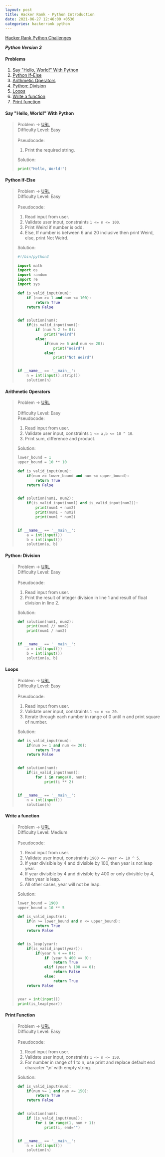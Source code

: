 ```yaml
---
layout: post
title: Hacker Rank - Python Introduction
date: 2021-06-27 12:46:00 +0530
categories: hackerrank python
---
```


[Hacker Rank Python Challenges](https://www.hackerrank.com/domains/python)

***Python Version 3***

#### Problems
1. [Say "Hello, World!" With Python](#say-hello-world-with-python)
1. [Python If-Else](#python-if-else)
1. [Arithmetic Operators](#arithmetic-operators)
1. [Python: Division](#python-division)
1. [Loops](#loops)
1. [Write a function](#write-a-function)
1. [Print function](#print-function)


#### Say "Hello, World!" With Python
> Problem -> [URL](https://www.hackerrank.com/challenges/py-hello-world/problem)
> <br>
> Difficulty Level: Easy
> <br>
> <br>
> Pseudocode:
> 1. Print the required string.
>  
> Solution:
> ```python
> print("Hello, World!")
> ```


#### Python If-Else
> Problem -> [URL](https://www.hackerrank.com/challenges/py-if-else/problem)
> <br>
> Difficulty Level: Easy
> <br>
> <br>
> Pseudocode:
> 1. Read input from user.
> 2. Validate user input, constraints `1 <= n <= 100`.
> 3. Print Weird if number is odd.
> 4. Else, If number is between 6 and 20 inclusive then print Weird, else, print Not Weird.
> 
> Solution:
> ```python
> #!/bin/python3
> 
> import math
> import os
> import random
> import re
> import sys
> 
> def is_valid_input(num):
>     if (num >= 1 and num <= 100):
>         return True
>     return False
> 
> 
> def solution(num):
>     if(is_valid_input(num)):
>         if (num % 2 != 0):
>             print("Weird")
>         else:
>             if(num >= 6 and num <= 20):
>                 print("Weird")
>             else:
>                 print("Not Weird")
> 
> 
> if __name__ == '__main__':
>     n = int(input().strip())
>     solution(n)
> ```


#### Arithmetic Operators
> Problem -> [URL](https://www.hackerrank.com/challenges/python-arithmetic-operators)
> <br>
> <br>
> Difficulty Level: Easy
> <br>
> Pseudocode:
> 1. Read input from user.
> 2. Validate user input, constraints `1 <= a,b <= 10 ^ 10`.
> 3. Print sum, difference and product.
>  
> Solution:
> ```python
> lower_bound = 1
> upper_bound = 10 ** 10
> 
> def is_valid_input(num):
>     if(num >= lower_bound and num <= upper_bound):
>         return True
>     return False
> 
> 
> def solution(num1, num2):
>     if(is_valid_input(num1) and is_valid_input(num2)):
>         print(num1 + num2)
>         print(num1 - num2)
>         print(num1 * num2)
> 
> 
> if __name__ == '__main__':
>     a = int(input())
>     b = int(input())
>     solution(a, b)
> ```


#### Python: Division
> Problem -> [URL](https://www.hackerrank.com/challenges/python-division/problem)
> <br>
> Difficulty Level: Easy
> <br>
> <br>
> Pseudocode:
> 1. Read input from user.
> 2. Print the result of integer division in line 1 and result of float division in line 2.
>  
> Solution:
> ```python
> def solution(num1, num2):
>     print(num1 // num2)
>     print(num1 / num2)
> 
> 
> if __name__ == '__main__':
>     a = int(input())
>     b = int(input())
>     solution(a, b)
> ```


#### Loops
> Problem -> [URL](https://www.hackerrank.com/challenges/python-loops/problem)
> <br>
> Difficulty Level: Easy
> <br>
> <br>
> Pseudocode:
> 1. Read input from user.
> 2. Validate user input, constraints `1 <= n <= 20`.
> 3. Iterate through each number in range of 0 until n and print square of number.
>  
> Solution:
> ```python
> def is_valid_input(num):
>     if(num >= 1 and num <= 20):
>         return True
>     return False
> 
> 
> def solution(num):
>     if(is_valid_input(num)):
>         for i in range(0, num):
>             print(i ** 2)
> 
> 
> if __name__ == '__main__':
>     n = int(input())
>     solution(n)
> ```


#### Write a function
> Problem -> [URL](https://www.hackerrank.com/challenges/write-a-function/problem)
> <br>
> Difficulty Level: Medium
> <br>
> <br>
> Pseudocode:
> 1. Read input from user.
> 2. Validate user input, constraints `1900 <= year <= 10 ^ 5`.
> 3. If year divisible by 4 and divisible by 100, then year is not leap year.
> 4. If year divisible by 4 and divisible by 400 or only divisible by 4, then year is leap.
> 5. All other cases, year will not be leap.
> 
> Solution:
> ```python
> lower_bound = 1900
> upper_bound = 10 ** 5
> 
> def is_valid_input(n):
>     if(n >= lower_bound and n <= upper_bound):
>         return True
>     return False
> 
> 
> def is_leap(year):
>     if(is_valid_input(year)):
>         if(year % 4 == 0):
>             if (year % 400 == 0):
>                 return True
>             elif (year % 100 == 0):
>                 return False
>             else:
>                 return True
>     return False
> 
> 
> year = int(input())
> print(is_leap(year))
> ```


#### Print Function
> Problem -> [URL](https://www.hackerrank.com/challenges/python-print/problem)
> <br>
> Difficulty Level: Easy
> <br>
> <br>
> Pseudocode:
> 1. Read input from user.
> 2. Validate user input, constraints `1 <= n <= 150`.
> 3. For number in range of 1 to n, use print and replace default end character '\n' with empty string.
> 
> Solution:
> ```python
> def is_valid_input(num):
>     if(num >= 1 and num <= 150):
>         return True
>     return False
> 
> 
> def solution(num):
>     if (is_valid_input(num)):
>         for i in range(1, num + 1):
>             print(i, end="")
> 
> 
> if __name__ == '__main__':
>     n = int(input())
>     solution(n)
> ```
